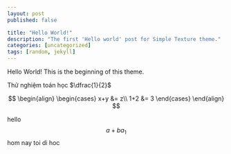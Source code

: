 ```yaml
---
layout: post
published: false

title: "Hello World!"
description: "The first 'Hello world' post for Simple Texture theme."
categories: [uncategorized]
tags: [random, jekyll]
---
```


Hello World! This is the beginning of this theme.

Thử nghiệm toán học $\dfrac{1}{2}$

$$
\begin{align}
\begin{cases}
x+y &= z\\
1+2 &= 3
\end{cases}
\end{align}
$$

hello 
$$ 
a + b
a_1
$$
hom nay toi di hoc
